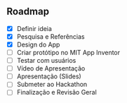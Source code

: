 ## Roadmap

- [x] Definir ideia
- [x] Pesquisa e Referências
- [x] Design do App
- [ ] Criar protótipo no MIT App Inventor
- [ ] Testar com usuários
- [ ] Vídeo de Apresentação
- [ ] Apresentação (Slides)
- [ ] Submeter ao Hackathon
- [ ] Finalização e Revisão Geral
